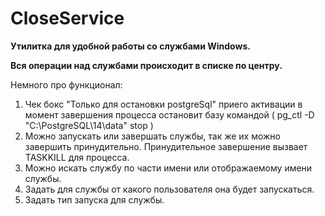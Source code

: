 # CloseService

**Утилитка для удобной работы со службами Windows.**

**Вся операции над службами происходит в списке по центру.**

Немного про функционал:
1) Чек бокс "Только для остановки postgreSql" приего активации в момент завершения процесса остановит базу командой ( pg_ctl -D "C:\PostgreSQL\14\data" stop )
2) Можно запускать или завершать службы, так же их можно завершить принудительно. Принудительное завершение вызвает TASKKILL для процесса.
3) Можно искать службу по части имени или отображаемому имени службы.
4) Задать для службы от какого пользователя она будет запускаться.
5) Задать тип запуска для службы.
